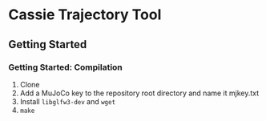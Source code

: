 # Cassie Trajectory Tool

## Getting Started 

### Getting Started: Compilation

1. Clone
2. Add a MuJoCo key to the repository root directory and name it mjkey.txt
3. Install `libglfw3-dev` and `wget`
4. `make`





